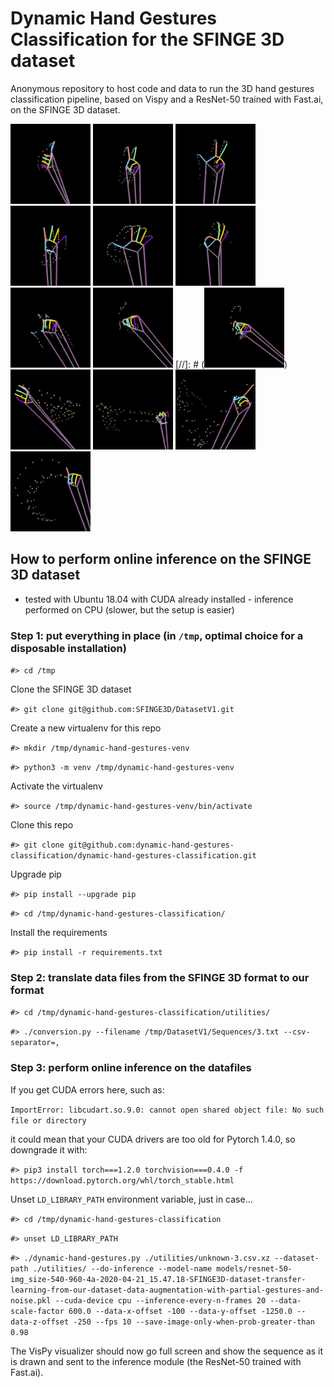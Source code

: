 # Dynamic Hand Gestures Classification for the SFINGE 3D dataset

Anonymous repository to host code and data to run the 3D hand gestures classification pipeline, based on Vispy and a ResNet-50 trained with Fast.ai, on the SFINGE 3D dataset.


<img src="https://raw.githubusercontent.com/dynamic-hand-gestures-classification/dynamic-hand-gestures-classification/master/pics/sfinge3D-dataset/one.png" width="128">
<img src="https://raw.githubusercontent.com/dynamic-hand-gestures-classification/dynamic-hand-gestures-classification/master/pics/sfinge3D-dataset/two.png" width="128">
<img src="https://raw.githubusercontent.com/dynamic-hand-gestures-classification/dynamic-hand-gestures-classification/master/pics/sfinge3D-dataset/three.png" width="128">
<img src="https://raw.githubusercontent.com/dynamic-hand-gestures-classification/dynamic-hand-gestures-classification/master/pics/sfinge3D-dataset/four.png" width="128">
<img src="https://raw.githubusercontent.com/dynamic-hand-gestures-classification/dynamic-hand-gestures-classification/master/pics/sfinge3D-dataset/expand.png" width="128">
<img src="https://raw.githubusercontent.com/dynamic-hand-gestures-classification/dynamic-hand-gestures-classification/master/pics/sfinge3D-dataset/ok.png" width="128">

<img src="https://raw.githubusercontent.com/dynamic-hand-gestures-classification/dynamic-hand-gestures-classification/master/pics/sfinge3D-dataset/grab.png" width="128">
<img src="https://raw.githubusercontent.com/dynamic-hand-gestures-classification/dynamic-hand-gestures-classification/master/pics/sfinge3D-dataset/pinch.png" width="128">
[//]: # (<img src="https://raw.githubusercontent.com/dynamic-hand-gestures-classification/dynamic-hand-gestures-classification/master/pics/sfinge3D-dataset/tap.png" width="128">)
<img src="https://raw.githubusercontent.com/dynamic-hand-gestures-classification/dynamic-hand-gestures-classification/master/pics/sfinge3D-dataset/swipe-left.png" width="128">
<img src="https://raw.githubusercontent.com/dynamic-hand-gestures-classification/dynamic-hand-gestures-classification/master/pics/sfinge3D-dataset/swipe-right.png" width="128">
<img src="https://raw.githubusercontent.com/dynamic-hand-gestures-classification/dynamic-hand-gestures-classification/master/pics/sfinge3D-dataset/swipe-V.png" width="128">
<img src="https://raw.githubusercontent.com/dynamic-hand-gestures-classification/dynamic-hand-gestures-classification/master/pics/sfinge3D-dataset/swipe-O.png" width="128">



## How to perform online inference on the SFINGE 3D dataset

- tested with Ubuntu 18.04 with CUDA already installed - inference performed on CPU (slower, but the setup is easier)

### Step 1: put everything in place (in `/tmp`, optimal choice for a disposable installation)

`#> cd /tmp`

Clone the SFINGE 3D dataset

`#> git clone git@github.com:SFINGE3D/DatasetV1.git`

Create a new virtualenv for this repo

`#> mkdir /tmp/dynamic-hand-gestures-venv`

`#> python3 -m venv /tmp/dynamic-hand-gestures-venv`

Activate the virtualenv

`#> source /tmp/dynamic-hand-gestures-venv/bin/activate`

Clone this repo

`#> git clone git@github.com:dynamic-hand-gestures-classification/dynamic-hand-gestures-classification.git`

Upgrade pip

`#> pip install --upgrade pip`

`#> cd /tmp/dynamic-hand-gestures-classification/`

Install the requirements

`#> pip install -r requirements.txt`


### Step 2: translate data files from the SFINGE 3D format to our format

`#> cd /tmp/dynamic-hand-gestures-classification/utilities/`

`#> ./conversion.py --filename /tmp/DatasetV1/Sequences/3.txt --csv-separator=,`


### Step 3: perform online inference on the datafiles

If you get CUDA errors here, such as:

`ImportError: libcudart.so.9.0: cannot open shared object file: No such file or directory`

it could mean that your CUDA drivers are too old for Pytorch 1.4.0, so downgrade it with:

`#> pip3 install torch===1.2.0 torchvision===0.4.0 -f https://download.pytorch.org/whl/torch_stable.html`

Unset `LD_LIBRARY_PATH` environment variable, just in case...

`#> cd /tmp/dynamic-hand-gestures-classification`

`#> unset LD_LIBRARY_PATH`

`#> ./dynamic-hand-gestures.py ./utilities/unknown-3.csv.xz --dataset-path ./utilities/ --do-inference --model-name models/resnet-50-img_size-540-960-4a-2020-04-21_15.47.18-SFINGE3D-dataset-transfer-learning-from-our-dataset-data-augmentation-with-partial-gestures-and-noise.pkl --cuda-device cpu --inference-every-n-frames 20 --data-scale-factor 600.0 --data-x-offset -100 --data-y-offset -1250.0 --data-z-offset -250 --fps 10 --save-image-only-when-prob-greater-than 0.98`

The VisPy visualizer should now go full screen and show the sequence as it is drawn and sent to the inference module (the ResNet-50 trained with Fast.ai).
